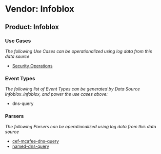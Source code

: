 Vendor: Infoblox
================
Product: Infoblox
-----------------

### Use Cases

_The following Use Cases can be operationalized using log data from this data source_

* [Security Operations](../UseCases/usecase_security_operations.md)


### Event Types

_The following list of Event Types can be generated by Data Source Infoblox_Infoblox, and power the use cases above:_

- dns-query


### Parsers

_The following Parsers can be operationalized using log data from this data source_

* [cef-mcafee-dns-query](../Parsers/parserContent_cef-mcafee-dns-query.md)
* [named-dns-query](../Parsers/parserContent_named-dns-query.md)
